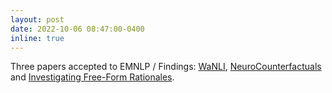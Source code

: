 ```yaml
---
layout: post
date: 2022-10-06 08:47:00-0400
inline: true
---
```


Three papers accepted to EMNLP / Findings: [WaNLI](https://arxiv.org/abs/2201.05955), [NeuroCounterfactuals](https://arxiv.org/abs/2210.12365) and [Investigating Free-Form Rationales](https://arxiv.org/abs/2206.11083).
